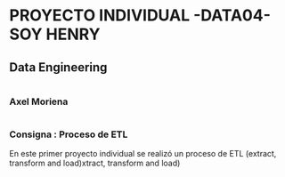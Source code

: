 ﻿# PROYECTO INDIVIDUAL -DATA04- SOY HENRY
 ## Data Engineering
 #
 
 
 
 
 ### Axel Moriena
 #
 
### Consigna : Proceso de ETL 

En este primer proyecto individual se realizó un proceso de ETL (extract, transform and load)xtract, transform and load) 

